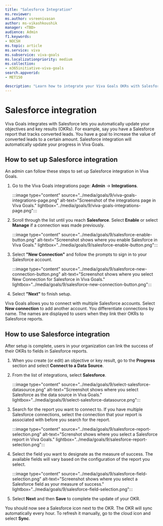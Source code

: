 ```yaml
---
title: "Salesforce Integration"
ms.reviewer: 
ms.author: vsreenivasan
author: ms-vikashkoushik
manager: <TBD>
audience: Admin
f1.keywords:
- NOCSH
ms.topic: article
ms.service: viva
ms.subservice: viva-goals
ms.localizationpriority: medium
ms.collection:  
- m365initiative-viva-goals
search.appverid:
- MET150

description: "Learn how to integrate your Viva Goals OKRs with Salesforce reports."
---
```


# Salesforce integration

Viva Goals integrates with Salesforce lets you automatically update your objectives and key results (OKRs). For example, say you have a Salesforce report that tracks converted leads. You have a goal to increase the value of converted leads to a certain amount. Salesforce integration will automatically update your progress in Viva Goals.

## How to set up Salesforce integration 

An admin can follow these steps to set up Salesforce integration in Viva Goals. 

1. Go to the Viva Goals integrations page: **Admin** -> **Integrations**.
  
    :::image type="content" source="../media/goals/9/viva-goals-integrations-page.png" alt-text="Screenshot of the integrations page in Viva Goals." lightbox="../media/goals/9/viva-goals-integrations-page.png":::

2. Scroll through the list until you reach **Salesforce**. Select **Enable** or select **Manage** if a connection was made previously.
  
    :::image type="content" source="../media/goals/9/salesforce-enable-button.png" alt-text="Screenshot shows where you enable Salesforce in Viva Goals." lightbox="../media/goals/9/salesforce-enable-button.png":::

3. Select **"New Connection"** and follow the prompts to sign in to your Salesforce account.
  
    :::image type="content" source="../media/goals/9/salesforce-new-connection-button.png" alt-text="Screenshot shows where you select New Connection for Salesforce in Viva Goals." lightbox="../media/goals/9/salesforce-new-connection-button.png":::

4. Select **"Next"** to finish setup.

Viva Goals allows you to connect with multiple Salesforce accounts. Select **New connection** to add another account. You differentiate connections by name. The names are displayed to users when they link their OKRs to Salesforce reports.

## How to use Salesforce integration

After setup is complete, users in your organization can link the success of their OKRs  to fields in Salesforce reports.

1. When you create (or edit) an objective or key result, go to the **Progress** section and select **Connect to a Data Source**.

2. From the list of integrations, select **Salesforce**.
  
    :::image type="content" source="../media/goals/9/select-salesforce-datasource.png" alt-text="Screenshot shows where you select Salesforce as the data source in Viva Goals." lightbox="../media/goals/9/select-salesforce-datasource.png":::

3. Search for the report you want to connect to. If you have multiple Salesforce connections, select the connection that your report is associated with before you search for the report.
  
    :::image type="content" source="../media/goals/9/salesforce-report-selection.png" alt-text="Screnshot shows where you select a Salesforce report in Viva Goals." lightbox="../media/goals/9/salesforce-report-selection.png":::  

4. Select the field you want to designate as the measure of success. The available fields will vary based on the configuration of the report you select.
  
    :::image type="content" source="../media/goals/9/salesforce-field-selection.png" alt-text="Screenshot shows where you select a Salesforce field as your measure of success." lightbox="../media/goals/9/salesforce-field-selection.png":::

5. Select **Next** and then **Save** to complete the update of your OKR.

You should now see a Salesforce icon next to the OKR. The OKR will sync automatically every hour. To refresh it manually, go to the cloud icon and select **Sync**.
